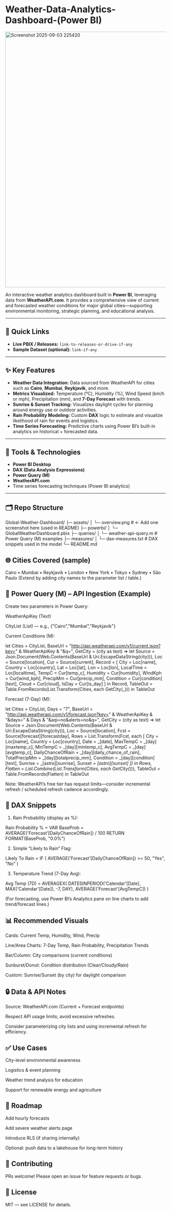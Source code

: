 # Weather-Data-Analytics-Dashboard-(Power BI)

<img width="1388" height="802" alt="Screenshot 2025-09-03 225420" src="https://github.com/user-attachments/assets/30c27fc0-2af5-4c8e-bad7-d360eae49283" />


An interactive weather analytics dashboard built in **Power BI**, leveraging data from **WeatherAPI.com**. It provides a comprehensive view of current and forecasted weather conditions for major global cities—supporting environmental monitoring, strategic planning, and educational analysis.

---

## 🔗 Quick Links
- **Live PBIX / Releases:** `link-to-releases-or-drive-if-any`
- **Sample Dataset (optional):** `link-if-any`

---

## ✨ Key Features
- **Weather Data Integration:** Data sourced from WeatherAPI for cities such as **Cairo**, **Mumbai**, **Reykjavik**, and more.  
- **Metrics Visualized:** Temperature (°C), Humidity (%), Wind Speed (km/h or mph), Precipitation (mm), and **7-Day Forecast** with trends.  
- **Sunrise & Sunset Tracking:** Visualizes daylight cycles for planning around energy use or outdoor activities.  
- **Rain Probability Modeling:** Custom **DAX** logic to estimate and visualize likelihood of rain for events and logistics.  
- **Time Series Forecasting:** Predictive charts using Power BI’s built-in analytics on historical + forecasted data.

---

## 🧰 Tools & Technologies
- **Power BI Desktop**
- **DAX (Data Analysis Expressions)**
- **Power Query (M)**
- **WeatherAPI.com**
- Time series forecasting techniques (Power BI analytics)

---

## 🗂️ Repo Structure
Global-Weather-Dashboard/
├─ assets/
│ └─ overview.png # ← Add one screenshot here (used in README)
├─ powerbi/
│ └─ GlobalWeatherDashboard.pbix
├─ queries/
│ └─ weather-api-query.m # Power Query (M) examples
├─ measures/
│ └─ dax-measures.txt # DAX snippets used in the model
└─ README.md

## 🌐 Cities Covered (sample)
Cairo • Mumbai • Reykjavik • London • New York • Tokyo • Sydney • São Paulo
(Extend by adding city names to the parameter list / table.)

## 🔌 Power Query (M) – API Ingestion (Example)

Create two parameters in Power Query:

WeatherApiKey (Text)

CityList (List) — e.g., {"Cairo","Mumbai","Reykjavik"}

Current Conditions (M):

let
  Cities      = CityList,
  BaseUrl     = "http://api.weatherapi.com/v1/current.json?key=" & WeatherApiKey & "&q=",
  GetCity     = (city as text) =>
      let
        Source   = Json.Document(Web.Contents(BaseUrl & Uri.EscapeDataString(city))),
        Loc      = Source[location],
        Cur      = Source[current],
        Record   = [
          City = Loc[name],
          Country = Loc[country],
          Lat = Loc[lat],
          Lon = Loc[lon],
          LocalTime = Loc[localtime],
          TempC = Cur[temp_c],
          Humidity = Cur[humidity],
          WindKph = Cur[wind_kph],
          PrecipMm = Cur[precip_mm],
          Condition = Cur[condition][text],
          Cloud = Cur[cloud],
          IsDay = Cur[is_day]
        ]
      in
        Record,
  TableOut   = Table.FromRecords(List.Transform(Cities, each GetCity(_)))
in
  TableOut


Forecast (7-Day) (M):

let
  Cities    = CityList,
  Days      = "7",
  BaseUrl   = "http://api.weatherapi.com/v1/forecast.json?key=" & WeatherApiKey & "&days=" & Days & "&aqi=no&alerts=no&q=",
  GetCity   = (city as text) =>
      let
        Source   = Json.Document(Web.Contents(BaseUrl & Uri.EscapeDataString(city))),
        Loc      = Source[location],
        Fcst     = Source[forecast][forecastday],
        Rows     = List.Transform(Fcst, each [
                    City = Loc[name],
                    Country = Loc[country],
                    Date = _[date],
                    MaxTempC = _[day][maxtemp_c],
                    MinTempC = _[day][mintemp_c],
                    AvgTempC = _[day][avgtemp_c],
                    DailyChanceOfRain = _[day][daily_chance_of_rain],
                    TotalPrecipMm = _[day][totalprecip_mm],
                    Condition = _[day][condition][text],
                    Sunrise = _[astro][sunrise],
                    Sunset = _[astro][sunset]
                  ])
      in
        Rows,
  Flatten  = List.Combine(List.Transform(Cities, each GetCity(_))),
  TableOut = Table.FromRecords(Flatten)
in
  TableOut


Note: WeatherAPI’s free tier has request limits—consider incremental refresh / scheduled refresh cadence accordingly.

## 🧮 DAX Snippets

1) Rain Probability (display as %):

Rain Probability % =
VAR BaseProb =
    AVERAGE('Forecast'[DailyChanceOfRain]) / 100
RETURN
FORMAT(BaseProb, "0.0%")


2) Simple “Likely to Rain” Flag:

Likely To Rain =
IF ( AVERAGE('Forecast'[DailyChanceOfRain]) >= 50, "Yes", "No" )


3) Temperature Trend (7-Day Avg):

Avg Temp (7D) =
AVERAGEX(
    DATESINPERIOD('Calendar'[Date], MAX('Calendar'[Date]), -7, DAY),
    AVERAGE('Forecast'[AvgTempC])
)


(For forecasting, use Power BI’s Analytics pane on line charts to add trend/forecast lines.)

## 📊 Recommended Visuals

Cards: Current Temp, Humidity, Wind, Precip

Line/Area Charts: 7-Day Temp, Rain Probability, Precipitation Trends

Bar/Column: City comparisons (current conditions)

Sunburst/Donut: Condition distribution (Clear/Cloudy/Rain)

Custom: Sunrise/Sunset (by city) for daylight comparison

## 🔒 Data & API Notes

Source: WeatherAPI.com (Current + Forecast endpoints)

Respect API usage limits; avoid excessive refreshes.

Consider parameterizing city lists and using incremental refresh for efficiency.

## ✅ Use Cases

City-level environmental awareness

Logistics & event planning

Weather trend analysis for education

Support for renewable energy and agriculture

## 🚀 Roadmap

 Add hourly forecasts

 Add severe weather alerts page

 Introduce RLS (if sharing internally)

 Optional: push data to a lakehouse for long-term history

## 🤝 Contributing

PRs welcome! Please open an issue for feature requests or bugs.

## 📜 License

MIT — see LICENSE
 for details.
